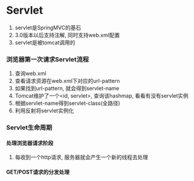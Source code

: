 # Servlet
1. servlet是SpringMVC的基石
2. 3.0版本以后支持注解, 同时支持web.xml配置
3. servlet是被tomcat调用的

### 浏览器第一次请求Servlet流程
1. 查询web.xml
2. 查看请求资源在web.xml下对应的url-pattern
3. 如果找到url-pattern, 就会得到servlet-name
4. Tomcat维护了一个<id, servlet>, 查询该hashmap, 看看有没有servlet实例
5. 根据servlet-name得到servlet-class(全路径)
6. 利用反射将servlet实例化

### Servlet生命周期

#### 处理浏览器请求阶段
1. 每收到一个http请求, 服务器就会产生一个新的线程去处理

#### GET/POST请求的分发处理
